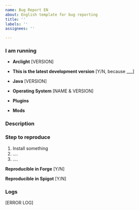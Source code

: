 ```yaml
---
name: Bug Report EN
about: English template for bug reporting
title: ''
labels: ''
assignees: ''

---
```


<!-- This is a comment -->

### I am running

* **Arclight** [VERSION] <!-- Versions are printed when Arclight is starting, for example arclight-1.15.2-1.0.3-SNAPSHOT-9455d03 -->

* **This is the latest development version** [Y/N, because ___]
<!-- Latest development build can be found at https://ci.appveyor.com/project/IzzelAliz/arclight/build/artifacts
     The issue you are reporting may be fixed
     If you are not running latest dev version, explain why -->

* **Java** [VERSION] <!-- Type java -version in your console -->

* **Operating System** [NAME & VERSION]

* **Plugins** <!-- Run /plugins -->

* **Mods** <!-- Run /forge mods -->


### Description

<!-- Please include as much information as possible. For the description, assume we have no idea how 
        mods work, be as detailed as possible and include a step by step reproduction. It is recommended 
        you try to reproduce the issue you are having yourself with as few mods as possible. -->

### Step to reproduce

1. Install something
2. ....
3. ....

<!-- If this is a mod related issue, test it in Forge without Arclight -->
**Reproducible in Forge** [Y/N]

<!-- If this is a plugin related issue, test it in Spigot without Arclight -->
**Reproducible in Spigot** [Y/N]

### Logs

[ERROR LOG]

<!-- Logs can be found in /logs/latest.log -->
<!-- After server is stopped, paste it to https://paste.ubuntu.com/ -->

<!-- If you have trouble using a pastebin, paste these codes to {ERROR LOG] and fill it

<details><pre>
[Logs here]
</pre></details>

-->
